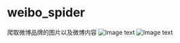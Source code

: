 # weibo_spider
爬取微博品牌的图片以及微博内容
![Image text](https://github.com/17521659186/weibo_spider/blob/master/readme_image/excel.jpg)
![Image text](https://github.com/17521659186/weibo_spider/blob/master/readme_image/image.png)
